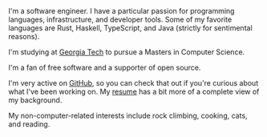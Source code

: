 <div class="flex flex-col items-center">
<section class="prose">
I'm a software engineer. I have a particular passion for programming languages, infrastructure, and developer tools. Some of my favorite languages are Rust, Haskell, TypeScript, and Java (strictly for sentimental reasons).

I'm studying at [Georgia Tech](https://omscs.gatech.edu/) to pursue a Masters in Computer Science.

I'm a fan of free software and a supporter of open source.

I'm very active on [GitHub](https://github.com/shepherdjerred), so you can check that out if you're curious about what I've been working on. My [resume](https://resume.sjer.red/) has a bit more of a complete view of my background.

My non-computer-related interests include rock climbing, cooking, cats, and reading.
</section>
</div>

